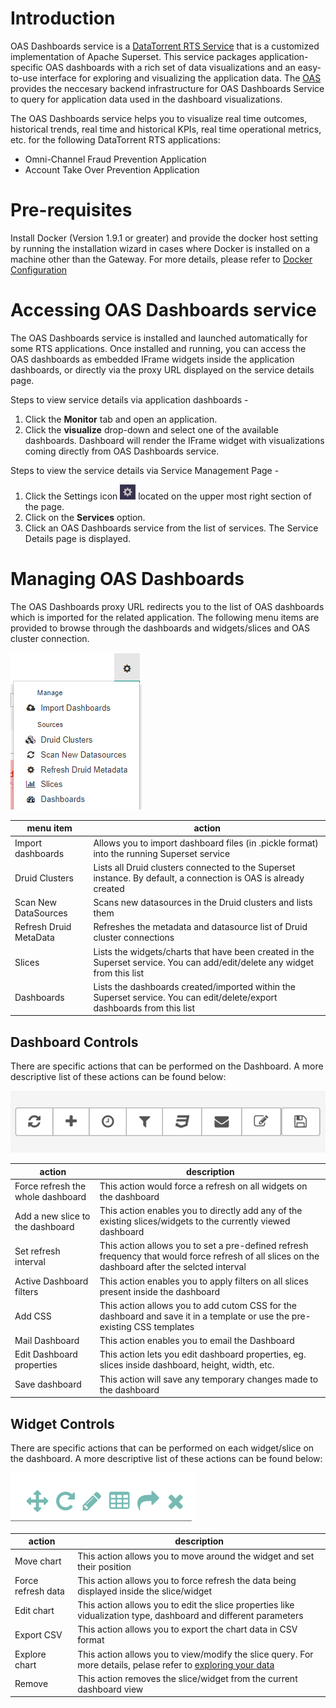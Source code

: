 # Introduction

OAS Dashboards service is a [DataTorrent RTS Service](services/#overview) that is a customized implementation of Apache Superset. This service packages application-specific OAS dashboards with a rich set of data visualizations and an easy-to-use interface for exploring and visualizing the application data.  The [OAS](oas/#overview) provides the neccesary backend infrastructure for OAS Dashboards Service to query for application data used in the dashboard visualizations.

The OAS Dashboards service helps you to visualize real time outcomes, historical trends, real time and historical KPIs, real time operational metrics, etc. for the following DataTorrent RTS applications:

 - Omni-Channel Fraud Prevention Application
 - Account Take Over Prevention Application

# Pre-requisites

Install Docker (Version 1.9.1 or greater) and provide the docker host setting by running the installation wizard in cases where Docker is installed on a machine other than the Gateway.  For more details, please refer to [Docker Configuration](services/#configuring-docker)

# Accessing OAS Dashboards service

The OAS Dashboards service is installed and launched automatically for some RTS applications.  Once installed and running, you can access the OAS dashboards as embedded IFrame widgets inside the application dashboards, or directly via the proxy URL displayed on the service details page.

Steps to view service details via application dashboards -

1. Click the **Monitor** tab and open an application.
2. Click the **visualize** drop-down and select one of the available dashboards.  Dashboard will render the IFrame widget with visualizations coming directly from OAS Dashboards service.

Steps to view the service details via Service Management Page -

1. Click the Settings icon ![](images/services/cog-wheel.png) located on the upper most right section of the page. 
2. Click on the **Services** option.
3. Click an OAS Dashboards service from the list of services. The Service Details page is displayed.

# Managing OAS Dashboards

The OAS Dashboards proxy URL redirects you to the list of OAS dashboards which is imported for the related application. The following menu items are provided to browse through the dashboards and widgets/slices and OAS cluster connection.

![Menu on Superset proxy link](images/oas_dashboards/superset_menu.png)


| menu item  | action |
|--|--|
| Import dashboards | Allows you to import dashboard files (in .pickle format) into the running Superset service |
| Druid Clusters | Lists all Druid clusters connected to the Superset instance. By default, a connection is OAS is already created |
| Scan New DataSources | Scans new datasources in the Druid clusters and lists them |
| Refresh Druid MetaData | Refreshes the metadata and datasource list of Druid cluster connections |
| Slices | Lists the widgets/charts that have been created in the Superset service. You can add/edit/delete any widget from this list |
| Dashboards | Lists the dashboards created/imported within the Superset service. You can edit/delete/export dashboards from this list |


## Dashboard Controls

There are specific actions that can be performed on the Dashboard. A more descriptive list of these actions can be found below:

![OAS Dashbaord controls](images/oas_dashboards/oas_dashboard_controls.png)

| action | description|
|--|--|
| Force refresh the whole dashboard | This action would force a refresh on all widgets on the dashboard |
| Add a new slice to the dashboard | This action enables you to directly add any of the existing slices/widgets to the currently viewed dashboard |
| Set refresh interval | This action allows you to set a pre-defined refresh frequency that would force refresh of all slices on the dashboard after the selcted interval |
| Active Dashboard filters | This action enables you to apply filters on all slices present inside the dashboard |
| Add CSS | This action allows you to add cutom CSS for the dashboard and save it in a template or use the pre-existing CSS templates |
| Mail Dashboard | This action enables you to email the Dashboard |
| Edit Dashboard properties | This action lets you edit dashboard properties, eg. slices inside dashboard, height, width, etc. |
| Save dashboard | This action will save any temporary changes made to the dashboard |


## Widget Controls

There are specific actions that can be performed on each widget/slice on the dashboard. A more descriptive list of these actions can be found below:

![OAS widget controls](images/oas_dashboards/oas_widget_controls.png)

| action | description |
|--|--|
| Move chart | This action allows you to move around the widget and set their position |
| Force refresh data | This action allows you to force refresh the data being displayed inside the slice/widget |
| Edit chart | This action allows you to edit the slice properties like vidualization type, dashboard and different parameters |
| Export CSV | This action allows you to export the chart data in CSV format |
| Explore chart | This action allows you to view/modify the slice query. For more details, pelase refer to [exploring your data](https://superset.incubator.apache.org/tutorial.html#exploring-your-data) |
| Remove | This action removes the slice/widget from the current dashboard view |
